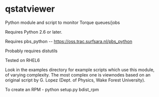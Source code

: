 qstatviewer
===========

Python module and script to monitor Torque queues/jobs

Requires Python 2.6 or later.

Requires pbs_python -- https://oss.trac.surfsara.nl/pbs_python

Probably requires distutils

Tested on RHEL6

Look in the examples directory for example scripts which
use this module, of varying complexity. The most complex
one is viewnodes based on an original script by G. Lopez
(Dept. of Physics, Wake Forest University).

To create an RPM - python setup.py bdist_rpm
